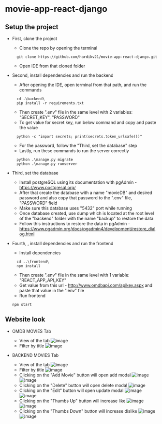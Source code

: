 # movie-app-react-django

## Setup the project

* First, clone the project
  - Clone the repo by opening the terminal
  ```
    git clone https://github.com/hardikv21/movie-app-react-django.git
  ```
  - Open IDE from that cloned folder

* Second, install dependencies and run the backend
  - After opening the IDE, open terminal from that path, and run the commands
  ```
    cd .\backend\
    pip install -r requirements.txt
  ```
  - Then create ".env" file in the same level with 2 variables: "SECRET_KEY", "PASSWORD"
  - To get value for secret key, run below command and copy and paste the value
  ```
    python -c "import secrets; print(secrets.token_urlsafe())"
  ```
  - For the password, follow the "Third, set the database" step
  - Lastly, run these commands to run the server correctly
  ```
    python .\manage.py migrate
    python .\manage.py runserver 
  ```

* Third, set the database
  - Install postgreSQL using its documentation with pgAdmin - https://www.postgresql.org/
  - After that create the database with a name "movieDB" and desired password and also copy that password to the ".env" file, "PASSWORD" field
  - Make sure this database uses "5432" port while running
  - Once database created, use dump which is located at the root level of the "backend" folder with the name "backup" to restore the data
  - Follow this instructions to restore the data in pgAdmin - https://www.pgadmin.org/docs/pgadmin4/development/restore_dialog.html
  
* Fourth, , install dependencies and run the frontend
  - Install dependencies
  ```
    cd ..\frontend\
    npm install
  ```
  - Then create ".env" file in the same level with 1 variable: "REACT_APP_API_KEY"
  - Get value from this url - http://www.omdbapi.com/apikey.aspx and paste that value in the ".env" file
  - Run frontend
  ```
  npm start
  ```

## Website look

* OMDB MOVIES Tab
  - View of the tab
  ![image](https://user-images.githubusercontent.com/43430462/193110298-5d55777c-1bed-429f-841f-8ef6c90efb80.png)
  - Filter by title
  ![image](https://user-images.githubusercontent.com/43430462/193110484-21ca2b2a-6e81-485c-965d-c3e757196029.png)

* BACKEND MOVIES Tab
  - View of the tab
  ![image](https://user-images.githubusercontent.com/43430462/193125589-693558e4-721b-4dc8-a941-d99e7aa95c6e.png)
  - Filter by title
  ![image](https://user-images.githubusercontent.com/43430462/193125674-430741f2-6272-4885-90b1-6ed056c7bd49.png)
  - Clicking on the "Add Movie" button will open add modal
  ![image](https://user-images.githubusercontent.com/43430462/193125842-29c01457-94f8-46eb-8d86-6b3f23f8803a.png)
  ![image](https://user-images.githubusercontent.com/43430462/193125932-da9715ca-6869-4047-8eb7-126ad6b8c906.png)
  - Clicking on the "Delete" button will open delete modal
  ![image](https://user-images.githubusercontent.com/43430462/193126116-e9f95c6d-17a1-4b7a-9dbc-20b74022ee3a.png)
  - Clicking on the "Edit" button will open update modal
  ![image](https://user-images.githubusercontent.com/43430462/193126229-30364105-4381-4446-be8c-7aac23f7eaca.png)
  ![image](https://user-images.githubusercontent.com/43430462/193126329-4d06215e-a9d3-4f2e-8b55-eda94d7ba0c3.png)
  - Clicking on the "Thumbs Up" button will increase like
  ![image](https://user-images.githubusercontent.com/43430462/193138023-1d2ac1a8-5dff-4957-952d-c6eb3371898f.png)
  ![image](https://user-images.githubusercontent.com/43430462/193138136-e5fdbc1a-9fce-4dde-b668-54cdd70111d0.png)
  - Clicking on the "Thumbs Down" button will increase dislike
  ![image](https://user-images.githubusercontent.com/43430462/193138136-e5fdbc1a-9fce-4dde-b668-54cdd70111d0.png)
  ![image](https://user-images.githubusercontent.com/43430462/193138288-0c90110b-7922-477a-9255-37cab700c748.png)

